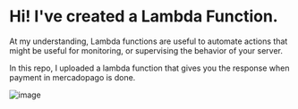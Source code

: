 # Hi! I've created a Lambda Function.

At my understanding, Lambda functions are useful to automate actions that might be useful for monitoring, or supervising the behavior of your server.

In this repo, I uploaded a lambda function that gives you the response when payment in mercadopago is done.

![image](https://user-images.githubusercontent.com/18635819/212779957-cf92db25-1933-4f8e-8044-edb10e685a81.png)
